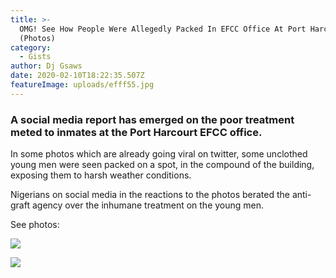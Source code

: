 ```yaml
---
title: >-
  OMG! See How People Were Allegedly Packed In EFCC Office At Port Harcourt
  (Photos)
category:
  - Gists
author: Dj Gsaws
date: 2020-02-10T18:22:35.507Z
featureImage: uploads/efff55.jpg
---
```

### **A social media report has emerged on the poor treatment meted to inmates at the Port Harcourt EFCC office.**

In some photos which are already going viral on twitter, some unclothed young men were seen packed on a spot, in the compound of the building, exposing them to harsh weather conditions.

Nigerians on social media in the reactions to the photos berated the anti-graft agency over the inhumane treatment on the young men.

See photos:

![](https://www.naijaloaded.com.ng/wp-content/uploads/2020/02/efff.jpg)

![](https://www.naijaloaded.com.ng/wp-content/uploads/2020/02/efff55.jpg)
